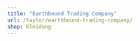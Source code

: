 ```yaml
---
title: "Earthbound Trading Company"
url: /taylor/earthbound-trading-company/
shop: Kleidung
---
```

